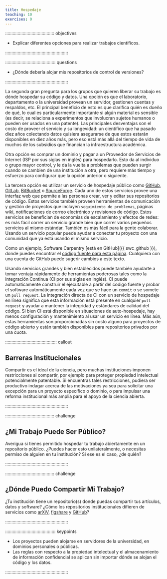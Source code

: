 ```yaml
---
title: Hospedaje
teaching: 10
exercises: 0
---
```


::::::::::::::::::::::::::::::::::::::: objectives

- Explicar diferentes opciones para realizar trabajos científicos.

::::::::::::::::::::::::::::::::::::::::::::::::::

:::::::::::::::::::::::::::::::::::::::: questions

- ¿Dónde debería alojar mis repositorios de control de versiones?

::::::::::::::::::::::::::::::::::::::::::::::::::

La segunda gran pregunta para los grupos que quieren liberar su trabajo es dónde
hospedar su código y datos. Una opción es que el laboratorio, departamento o la
universidad provean un servidor, gestionen cuentas y respaldos, etc. El principal
beneficio de esto es que clarifica quién es dueño de qué, lo cual es particularmente
importante si algún material es sensible (es decir, se relaciona a experimentos
que involucran sujetos humanos o pueden ser usados en una patente). Las principales
desventajas son el costo de proveer el servicio y su longevidad: un científico
que ha pasado diez años colectando datos quisiera asegurarse de que estos estarán
disponibles en diez años más, pero eso está más allá del tiempo de vida de muchos
de los subsidios que financian la infraestructura académica.

Otra opción es comprar un dominio y pagar a un Proveedor de Servicios de Internet
(ISP por sus siglas en inglés) para hospedarlo. Esto da al individuo o grupo mayor
control, y le da la vuelta a problemas que pueden surgir cuando se cambien de una
institución a otra, pero requiere más tiempo y esfuerzo para configurar que la
opción anterior o siguiente.

La tercera opción es utilizar un servicio de hospedaje público como
[GitHub](https://github.com), [GitLab](https://gitlab.com),
[BitBucket](https://bitbucket.org) o [SourceForge](https://sourceforge.net).
Cada uno de estos servicios provee una interfaz web que permite a las personas
crear, ver y editar sus repositorios de código. Estos servicios también proveen
herramientas de comunicación y gestión de proyectos que incluyen `seguimiento de problemas`,
páginas wiki, notificaciones de correo electrónico y revisiones de código. Estos
servicios se benefician de economías de escalamiento y efectos de redes: es más
fácil correr un servicio grande bien que correr varios pequeños servicios al
mismo estándar. También es más fácil para la gente colaborar. Usando un servicio
popular puede ayudar a conectar tu proyecto con una comunidad que ya está usando el
mismo servicio.

Como un ejemplo, Software Carpentry [está en
GitHub]({{ swc_github }}), donde puedes encontrar el [código fuente para esta
página](https://github.com/swcarpentry/git-novice-es/blob/gh-pages/_episodes/13-hosting.md).
Cualquiera con una cuenta de GitHub puede sugerir cambios a este texto.

Usando servicios grandes y bien establecidos puede también ayudarte a tomar
ventaja rápidamente de herramientas poderosas tales como la Integración
Continua (CI por sus siglas en inglés). CI puede automaticamente construir el ejecutable a partir del codigo fuente  y probar el
software automáticamente cada vez que se hace un `commit` o se somete un
`pull request`. La integración directa de CI con un servicio de hospedaje en
línea significa que esta información está presente en cualquier `pull request`
y ayudar a mantener la integridad y estándares de calidad del código. Si bien
CI está disponible en situaciones de auto-hospedaje, hay menos configuración y
mantenimiento al usar un servicio en línea. Más aún, estas herramientas son
proporcionadas sin costo alguno para proyectos de código abierto y están también
disponibles para repositorios privados por una cuota.

:::::::::::::::::::::::::::::::::::::::::  callout

## Barreras Institucionales

Compartir es el ideal de la ciencia,
pero muchas instituciones imponen restricciones al compartir,
por ejemplo para proteger propiedad intelectual potencialmente patentable.
Si encuentras tales restricciones,
pudiera ser productivo indagar acerca de las motivaciones
ya sea para solicitar una excepción para un proyecto específico o dominio,
o para impulsar una reforma institucional más amplia para el apoyo de la ciencia abierta.


::::::::::::::::::::::::::::::::::::::::::::::::::

:::::::::::::::::::::::::::::::::::::::  challenge

## ¿Mi Trabajo Puede Ser Público?

Averigua si tienes permitido hospedar tu trabajo abiertamente en un repositorio público.
¿Puedes hacer esto unilateralmente,
o necesitas permiso de alguien en tu institución?
Si ese es el caso, ¿de quién?


::::::::::::::::::::::::::::::::::::::::::::::::::

:::::::::::::::::::::::::::::::::::::::  challenge

## ¿Dónde Puedo Compartir Mi Trabajo?

¿Tu institución tiene un repositorio(s) donde puedas compartir tus
artículos, datos y software? ¿Cómo los repositorios institucionales
difieren de servicios como [arXiV](https://arxiv.org/), [figshare](https://figshare.com/) y [GitHub](https://github.com/)?


::::::::::::::::::::::::::::::::::::::::::::::::::



:::::::::::::::::::::::::::::::::::::::: keypoints

- Los proyectos pueden alojarse en servidores de la universidad, en dominios personales o públicas.
- Las reglas con respecto a la propiedad intelectual y el almacenamiento de información confidencial se aplican sin importar dónde se alojan el código y los datos.

::::::::::::::::::::::::::::::::::::::::::::::::::


